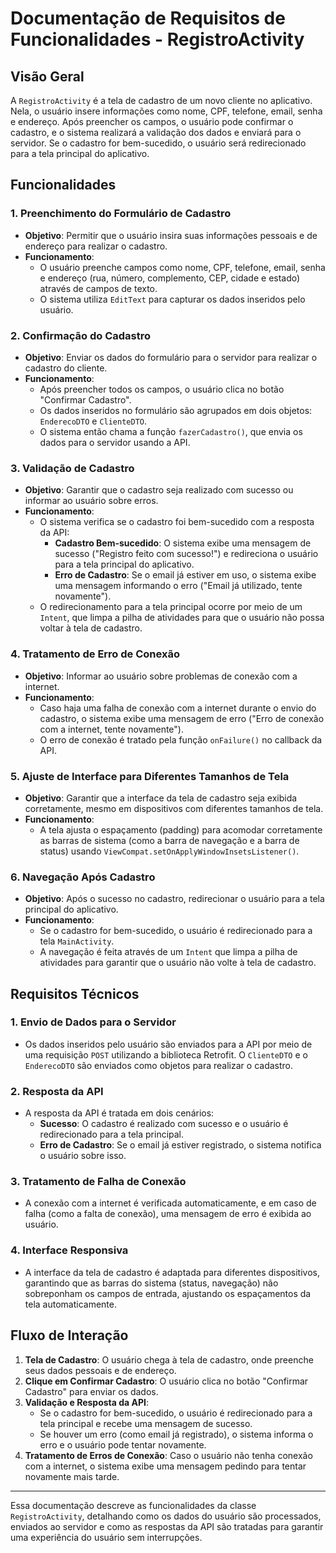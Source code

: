 # Documentação de Requisitos de Funcionalidades - **RegistroActivity**

## Visão Geral

A `RegistroActivity` é a tela de cadastro de um novo cliente no aplicativo. Nela, o usuário insere informações como nome, CPF, telefone, email, senha e endereço. Após preencher os campos, o usuário pode confirmar o cadastro, e o sistema realizará a validação dos dados e enviará para o servidor. Se o cadastro for bem-sucedido, o usuário será redirecionado para a tela principal do aplicativo.

## Funcionalidades

### 1. **Preenchimento do Formulário de Cadastro**
   - **Objetivo**: Permitir que o usuário insira suas informações pessoais e de endereço para realizar o cadastro.
   - **Funcionamento**:
     - O usuário preenche campos como nome, CPF, telefone, email, senha e endereço (rua, número, complemento, CEP, cidade e estado) através de campos de texto.
     - O sistema utiliza `EditText` para capturar os dados inseridos pelo usuário.

### 2. **Confirmação do Cadastro**
   - **Objetivo**: Enviar os dados do formulário para o servidor para realizar o cadastro do cliente.
   - **Funcionamento**:
     - Após preencher todos os campos, o usuário clica no botão "Confirmar Cadastro".
     - Os dados inseridos no formulário são agrupados em dois objetos: `EnderecoDTO` e `ClienteDTO`.
     - O sistema então chama a função `fazerCadastro()`, que envia os dados para o servidor usando a API.

### 3. **Validação de Cadastro**
   - **Objetivo**: Garantir que o cadastro seja realizado com sucesso ou informar ao usuário sobre erros.
   - **Funcionamento**:
     - O sistema verifica se o cadastro foi bem-sucedido com a resposta da API:
       - **Cadastro Bem-sucedido**: O sistema exibe uma mensagem de sucesso ("Registro feito com sucesso!") e redireciona o usuário para a tela principal do aplicativo.
       - **Erro de Cadastro**: Se o email já estiver em uso, o sistema exibe uma mensagem informando o erro ("Email já utilizado, tente novamente").
     - O redirecionamento para a tela principal ocorre por meio de um `Intent`, que limpa a pilha de atividades para que o usuário não possa voltar à tela de cadastro.

### 4. **Tratamento de Erro de Conexão**
   - **Objetivo**: Informar ao usuário sobre problemas de conexão com a internet.
   - **Funcionamento**:
     - Caso haja uma falha de conexão com a internet durante o envio do cadastro, o sistema exibe uma mensagem de erro ("Erro de conexão com a internet, tente novamente").
     - O erro de conexão é tratado pela função `onFailure()` no callback da API.

### 5. **Ajuste de Interface para Diferentes Tamanhos de Tela**
   - **Objetivo**: Garantir que a interface da tela de cadastro seja exibida corretamente, mesmo em dispositivos com diferentes tamanhos de tela.
   - **Funcionamento**:
     - A tela ajusta o espaçamento (padding) para acomodar corretamente as barras de sistema (como a barra de navegação e a barra de status) usando `ViewCompat.setOnApplyWindowInsetsListener()`.

### 6. **Navegação Após Cadastro**
   - **Objetivo**: Após o sucesso no cadastro, redirecionar o usuário para a tela principal do aplicativo.
   - **Funcionamento**:
     - Se o cadastro for bem-sucedido, o usuário é redirecionado para a tela `MainActivity`.
     - A navegação é feita através de um `Intent` que limpa a pilha de atividades para garantir que o usuário não volte à tela de cadastro.

## Requisitos Técnicos

### 1. **Envio de Dados para o Servidor**
   - Os dados inseridos pelo usuário são enviados para a API por meio de uma requisição `POST` utilizando a biblioteca Retrofit. O `ClienteDTO` e o `EnderecoDTO` são enviados como objetos para realizar o cadastro.

### 2. **Resposta da API**
   - A resposta da API é tratada em dois cenários:
     - **Sucesso**: O cadastro é realizado com sucesso e o usuário é redirecionado para a tela principal.
     - **Erro de Cadastro**: Se o email já estiver registrado, o sistema notifica o usuário sobre isso.

### 3. **Tratamento de Falha de Conexão**
   - A conexão com a internet é verificada automaticamente, e em caso de falha (como a falta de conexão), uma mensagem de erro é exibida ao usuário.

### 4. **Interface Responsiva**
   - A interface da tela de cadastro é adaptada para diferentes dispositivos, garantindo que as barras do sistema (status, navegação) não sobreponham os campos de entrada, ajustando os espaçamentos da tela automaticamente.

## Fluxo de Interação

1. **Tela de Cadastro**: O usuário chega à tela de cadastro, onde preenche seus dados pessoais e de endereço.
2. **Clique em Confirmar Cadastro**: O usuário clica no botão "Confirmar Cadastro" para enviar os dados.
3. **Validação e Resposta da API**:
   - Se o cadastro for bem-sucedido, o usuário é redirecionado para a tela principal e recebe uma mensagem de sucesso.
   - Se houver um erro (como email já registrado), o sistema informa o erro e o usuário pode tentar novamente.
4. **Tratamento de Erros de Conexão**: Caso o usuário não tenha conexão com a internet, o sistema exibe uma mensagem pedindo para tentar novamente mais tarde.

---

Essa documentação descreve as funcionalidades da classe `RegistroActivity`, detalhando como os dados do usuário são processados, enviados ao servidor e como as respostas da API são tratadas para garantir uma experiência do usuário sem interrupções.
